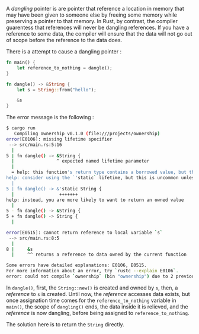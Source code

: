 A *dangling* pointer is are pointer that reference a location in memory that may
have been given to someone else by freeing some memory while preserving a pointer to that memory.
In Rust, by contrast, the compiler guarentess that references will never be dangling references.
If you have a reference to some data, the compiler will ensure that the data will not go out of
scope before the reference to the data does.

There is a attempt to cause a dangling pointer :

```rust
fn main() {
    let reference_to_nothing = dangle();
}

fn dangle() -> &String {
    let s = String::from("hello");

    &s
}
```

The error message is the following :

```bash
$ cargo run
   Compiling ownership v0.1.0 (file:///projects/ownership)
error[E0106]: missing lifetime specifier
 --> src/main.rs:5:16
  |
5 | fn dangle() -> &String {
  |                ^ expected named lifetime parameter
  |
  = help: this function's return type contains a borrowed value, but there is no value for it to be borrowed from
help: consider using the `'static` lifetime, but this is uncommon unless you're returning a borrowed value from a `const` or a `static`
  |
5 | fn dangle() -> &'static String {
  |                 +++++++
help: instead, you are more likely to want to return an owned value
  |
5 - fn dangle() -> &String {
5 + fn dangle() -> String {
  |

error[E0515]: cannot return reference to local variable `s`
 --> src/main.rs:8:5
  |
8 |     &s
  |     ^^ returns a reference to data owned by the current function

Some errors have detailed explanations: E0106, E0515.
For more information about an error, try `rustc --explain E0106`.
error: could not compile `ownership` (bin "ownership") due to 2 previous errors
```

In `dangle()`, first, the `String::new()` is created and owned by `s`, then, a *reference* to `s` is created.
Until now, the *reference* accesses data exists, but once assignation time comes for
the `reference_to_nothing` variable in `main()`, the scope of `dangling()` ends, the data inside it is relieved,
and the *reference* is now dangling, before being assigned to `reference_to_nothing`.

The solution here is to return the `String` directly.
